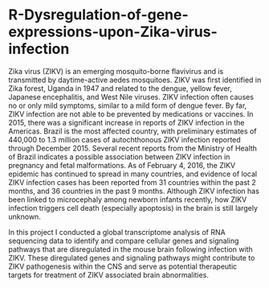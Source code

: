 # R-Dysregulation-of-gene-expressions-upon-Zika-virus-infection
Zika virus (ZIKV) is an emerging mosquito-borne flavivirus and is transmitted by daytime-active aedes mosquitoes. ZIKV was first identified in Zika forest, Uganda in 1947 and related to the dengue, yellow fever, Japanese encephalitis, and West Nile viruses. ZIKV infection often causes no or only mild symptoms, similar to a mild form of dengue fever. By far, ZIKV infection are not able to be prevented by medications or vaccines. In 2015, there was a significant increase in reports of ZIKV infection in the Americas. Brazil is the most affected country, with preliminary estimates of 440,000 to 1.3 million cases of autochthonous ZIKV infection reported through December 2015.  Several recent reports from the Ministry of Health of Brazil indicates a possible association between ZIKV infection in pregnancy and fetal malformations. As of February 4, 2016, the ZIKV epidemic has continued to spread in many countries, and evidence of local ZIKV infection cases has been reported from 31 countries within the past 2 months, and 36 countries in the past 9 months.  Although ZIKV infection has been linked to microcephaly among newborn infants recently, how ZIKV infection triggers cell death (especially apoptosis) in the brain is still largely unknown. 


In this project I conducted a global transcriptome analysis of RNA sequencing data to identify and compare cellular genes and signaling pathways that are disregulated in the mouse brain following infection with ZIKV. These diregulated genes and signaling pathways might contribute to ZIKV pathogenesis within the CNS and serve as potential therapeutic targets for treatment of ZIKV associated brain abnormalities.
